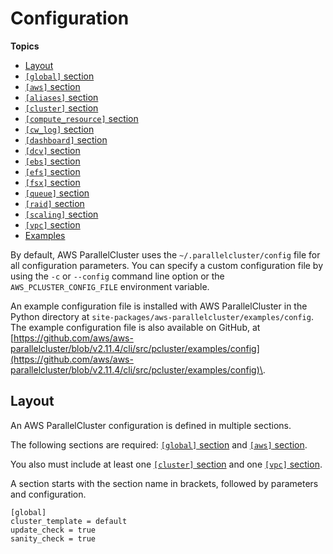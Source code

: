 # Configuration<a name="configuration"></a>

**Topics**
+ [Layout](#layout)
+ [`[global]` section](global.md)
+ [`[aws]` section](aws.md)
+ [`[aliases]` section](aliases.md)
+ [`[cluster]` section](cluster-definition.md)
+ [`[compute_resource]` section](compute-resource-section.md)
+ [`[cw_log]` section](cw-log-section.md)
+ [`[dashboard]` section](dashboard-section.md)
+ [`[dcv]` section](dcv-section.md)
+ [`[ebs]` section](ebs-section.md)
+ [`[efs]` section](efs-section.md)
+ [`[fsx]` section](fsx-section.md)
+ [`[queue]` section](queue-section.md)
+ [`[raid]` section](raid-section.md)
+ [`[scaling]` section](scaling-section.md)
+ [`[vpc]` section](vpc-section.md)
+ [Examples](examples.md)

By default, AWS ParallelCluster uses the `~/.parallelcluster/config` file for all configuration parameters\. You can specify a custom configuration file by using the `-c` or `--config` command line option or the `AWS_PCLUSTER_CONFIG_FILE` environment variable\.

An example configuration file is installed with AWS ParallelCluster in the Python directory at `site-packages/aws-parallelcluster/examples/config`\. The example configuration file is also available on GitHub, at [https://github.com/aws/aws-parallelcluster/blob/v2.11.4/cli/src/pcluster/examples/config](https://github.com/aws/aws-parallelcluster/blob/v2.11.4/cli/src/pcluster/examples/config)\.

## Layout<a name="layout"></a>

An AWS ParallelCluster configuration is defined in multiple sections\.

The following sections are required: [`[global]` section](global.md) and [`[aws]` section](aws.md)\.

You also must include at least one [`[cluster]` section](cluster-definition.md) and one [`[vpc]` section](vpc-section.md)\.

A section starts with the section name in brackets, followed by parameters and configuration\.

```
[global]
cluster_template = default
update_check = true
sanity_check = true
```